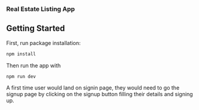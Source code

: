 ### Real Estate Listing App

## Getting Started

First, run package installation:
```bash
npm install
```

Then run the app with
```bash
npm run dev
```

A first time user would land on signin page, they would need to go the signup page by clicking on the signup button filling their details and signing up.



